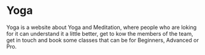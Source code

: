 # Yoga

Yoga is a website about Yoga and Meditation, where people who are loking for it can understand it a little better, get to kow the members of the team, get in touch and book some classes that can be for Beginners, Advanced or Pro.
